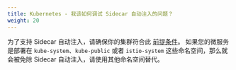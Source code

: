```yaml
---
title: Kubernetes - 我该如何调试 Sidecar 自动注入的问题？
weight: 20
---
```


为了支持 Sidecar 自动注入，请确保你的集群符合此
[前提条件](/zh/docs/setup/additional-setup/sidecar-injection/#automatic-sidecar-injection)。
如果您的微服务是部署在 `kube-system`、`kube-public` 或者 `istio-system`
这些命名空间，那么就会被免除 Sidecar 自动注入，请使用其他命名空间替代。
